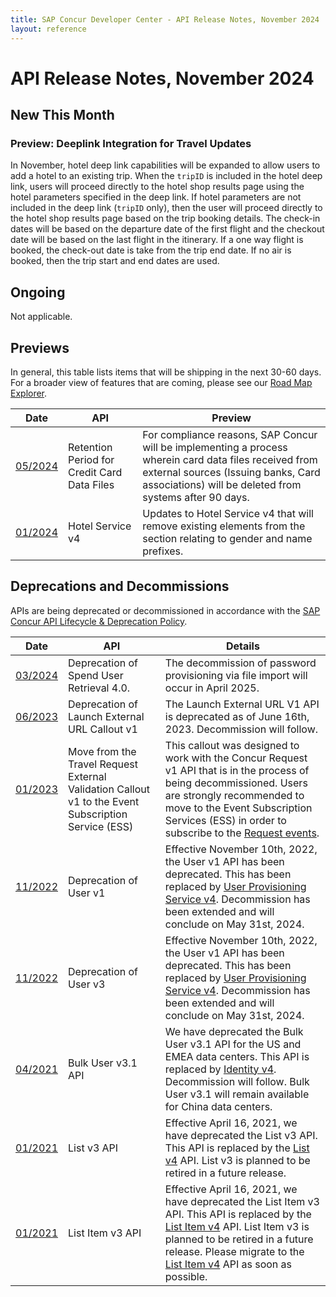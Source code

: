```yaml
---
title: SAP Concur Developer Center - API Release Notes, November 2024
layout: reference
---
```

# API Release Notes, November 2024

## New This Month

### Preview: Deeplink Integration for Travel Updates

In November, hotel deep link capabilities will be expanded to allow users to add a hotel to an existing trip. When the `tripID` is included in the hotel deep link, users will proceed directly to the hotel shop results page using the hotel parameters specified in the deep link. If hotel parameters are not included in the deep link (`tripID` only), then the user will proceed directly to the hotel shop results page based on the trip booking details. The check-in dates will be based on the departure date of the first flight and the checkout date will be based on the last flight in the itinerary. If a one way flight is booked, the check-out date is take from the trip end date. If no air is booked, then the trip start and end dates are used.  

## Ongoing

Not applicable.

## Previews

In general, this table lists items that will be shipping in the next 30-60 days. For a broader view of features that are coming, please see our [Road Map Explorer](https://roadmaps.sap.com/board?PRODUCT=089E017A62AB1EDA94C15F5EDB3400E1&range=CURRENT-LAST#Q3%202024).

Date|API|Preview
---|---|---
[05/2024](/tools-support/release-notes/api/2024-05-09.html)|Retention Period for Credit Card Data Files|For compliance reasons, SAP Concur will be implementing a process wherein card data files received from external sources (Issuing banks, Card associations) will be deleted from systems after 90 days.
[01/2024](/tools-support/release-notes/api/2024-01-11.html)|Hotel Service v4|Updates to Hotel Service v4 that will remove existing elements from the <Profiles> section relating to gender and name prefixes.

## Deprecations and Decommissions

APIs are being deprecated or decommissioned in accordance with the [SAP Concur API Lifecycle & Deprecation Policy](/tools-support/deprecation-policy.html).

Date|API|Details
---|---|---
[03/2024](/tools/support/release-notes/api/2024-03-14.html)|Deprecation of Spend User Retrieval 4.0.|The decommission of password provisioning via file import will occur in April 2025.
[06/2023](/tools-support/release-notes/api/2023-06-02.html)|Deprecation of Launch External URL Callout v1|The Launch External URL V1 API is deprecated as of June 16th, 2023. Decommission will follow.
[01/2023](/tools-support/release-notes/api/2023-01-05.html)|Move from the Travel Request External Validation Callout v1 to the Event Subscription Service (ESS)|This callout was designed to work with the Concur Request v1 API that is in the process of being decommissioned. Users are strongly recommended to move to the Event Subscription Services (ESS) in order to subscribe to the [Request events](https://developer.concur.com/api-reference/ess/v4.event-subscription.html).
[11/2022](/tools-support/release-notes/api/archive/2022-11-10.html)|Deprecation of User v1|Effective November 10th, 2022, the User v1 API has been deprecated. This has been replaced by [User Provisioning Service v4](/api-reference/user-provisioning/v4.user-provisioning.html). Decommission has been extended and will conclude on May 31st, 2024.
[11/2022](/tools-support/release-notes/api/archive/2022-11-10.html)|Deprecation of User v3|Effective November 10th, 2022, the User v1 API has been deprecated. This has been replaced by [User Provisioning Service v4](/api-reference/user-provisioning/v4.user-provisioning.html). Decommission has been extended and will conclude on May 31st, 2024.
[04/2021](/tools-support/release-notes/api/archive/2021-04-16.html#planned-deprecation-bulk-user)|Bulk User v3.1 API|We have deprecated the Bulk User v3.1 API for the US and EMEA data centers. This API is replaced by [Identity v4](/api-reference/profile/v4.identity.html). Decommission will follow. Bulk User v3.1 will remain available for China data centers.
[01/2021](/tools-support/release-notes/api/archive/2021-01-22.html#planned-list-deprecation)|List v3 API|Effective April 16, 2021, we have deprecated the List v3 API. This API is replaced by the [List v4](/api-reference/common/lists/v4.list.html) API. List v3 is planned to be retired in a future release.
[01/2021](/tools-support/release-notes/api/archive/2021-01-22.html#planned-list-item-deprecation)|List Item v3 API|Effective April 16, 2021, we have deprecated the List Item v3 API. This API is replaced by the [List Item v4](/api-reference/common/list-item/v4.list-item.html) API. List Item v3 is planned to be retired in a future release. Please migrate to the [List Item v4](/api-reference/common/list-item/v4.list-item.html) API as soon as possible.
